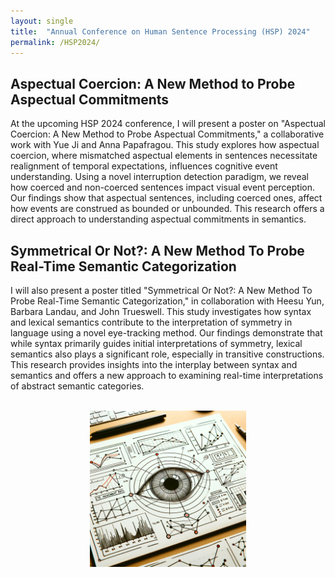 ```yaml
---
layout: single
title:  "Annual Conference on Human Sentence Processing (HSP) 2024"
permalink: /HSP2024/
---
```


## Aspectual Coercion: A New Method to Probe Aspectual Commitments

At the upcoming HSP 2024 conference, I will present a poster on "Aspectual Coercion: A New Method to Probe Aspectual Commitments," a collaborative work with Yue Ji and Anna Papafragou. This study explores how aspectual coercion, where mismatched aspectual elements in sentences necessitate realignment of temporal expectations, influences cognitive event understanding. Using a novel interruption detection paradigm, we reveal how coerced and non-coerced sentences impact visual event perception. Our findings show that aspectual sentences, including coerced ones, affect how events are construed as bounded or unbounded. This research offers a direct approach to understanding aspectual commitments in semantics.

## Symmetrical Or Not?: A New Method To Probe Real-Time Semantic Categorization

I will also present a poster titled "Symmetrical Or Not?: A New Method To Probe Real-Time Semantic Categorization," in collaboration with Heesu Yun, Barbara Landau, and John Trueswell. This study investigates how syntax and lexical semantics contribute to the interpretation of symmetry in language using a novel eye-tracking method. Our findings demonstrate that while syntax primarily guides initial interpretations of symmetry, lexical semantics also plays a significant role, especially in transitive constructions. This research provides insights into the interplay between syntax and semantics and offers a new approach to examining real-time interpretations of abstract semantic categories.


<br/>

<div style="text-align:center;">
    <img src="/assets/images/eyetracking.jpg" alt="Eye-Tracking Research" style="width:250px;height:250px;">
</div>